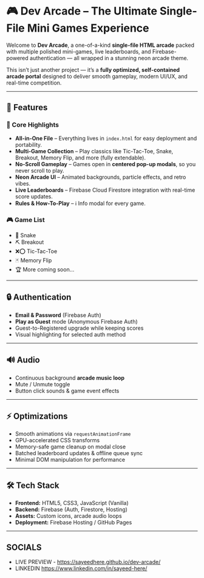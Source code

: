 # 🎮 Dev Arcade – The Ultimate Single-File Mini Games Experience

Welcome to **Dev Arcade**, a one-of-a-kind **single-file HTML arcade** packed with multiple polished mini-games, live leaderboards, and Firebase-powered authentication — all wrapped in a stunning neon arcade theme.  

This isn’t just another project — it’s a **fully optimized, self-contained arcade portal** designed to deliver smooth gameplay, modern UI/UX, and real-time competition.

---

## 🚀 Features

### 🎯 Core Highlights
- **All-in-One File** – Everything lives in `index.html` for easy deployment and portability.
- **Multi-Game Collection** – Play classics like Tic-Tac-Toe, Snake, Breakout, Memory Flip, and more (fully extendable).
- **No-Scroll Gameplay** – Games open in **centered pop-up modals**, so you never scroll to play.
- **Neon Arcade UI** – Animated backgrounds, particle effects, and retro vibes.
- **Live Leaderboards** – Firebase Cloud Firestore integration with real-time score updates.
- **Rules & How-To-Play** – ℹ️ Info modal for every game.

### 🎮 Game List
- 🐍 Snake
- ⛏ Breakout
- ❌⭕ Tic-Tac-Toe
- 🃏 Memory Flip
- 🏆 More coming soon…

---

## 🔒 Authentication
- **Email & Password** (Firebase Auth)
- **Play as Guest** mode (Anonymous Firebase Auth)
- Guest-to-Registered upgrade while keeping scores
- Visual highlighting for selected auth method

---

## 🔊 Audio
- Continuous background **arcade music loop**
- Mute / Unmute toggle
- Button click sounds & game event effects

---

## ⚡ Optimizations
- Smooth animations via `requestAnimationFrame`
- GPU-accelerated CSS transforms
- Memory-safe game cleanup on modal close
- Batched leaderboard updates & offline queue sync
- Minimal DOM manipulation for performance

---

## 🛠 Tech Stack
- **Frontend:** HTML5, CSS3, JavaScript (Vanilla)
- **Backend:** Firebase (Auth, Firestore, Hosting)
- **Assets:** Custom icons, arcade audio loops
- **Deployment:** Firebase Hosting / GitHub Pages

---

## SOCIALS

- LIVE PREVIEW - https://sayeedhere.github.io/dev-arcade/
- LINKEDIN https://www.linkedin.com/in/sayeed-here/
